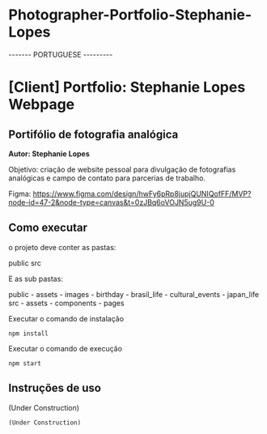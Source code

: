 # Photographer-Portfolio-Stephanie-Lopes

------- PORTUGUESE ---------

# [Client] Portfolio: Stephanie Lopes Webpage
## Portifólio de fotografia analógica
**Autor: Stephanie Lopes**

Objetivo: criação de website pessoal para divulgação de fotografias analógicas e campo de contato para parcerias de trabalho.

Figma: https://www.figma.com/design/hwFy6pRp8jupjQUNIQofFF/MVP?node-id=47-2&node-type=canvas&t=0zJBq6oVOJN5ug9U-0

## Como executar

o projeto deve conter as pastas:

public
src

E as sub pastas:

public
    - assets
        - images
            - birthday
            - brasil_life
            - cultural_events
            - japan_life
src
    - assets
    - components
    - pages

Executar o comando de instalação

```
npm install
```
Executar o comando de execução

```
npm start
```

## Instruções de uso

(Under Construction)

```
(Under Construction)

```
